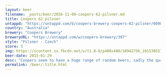 ```yaml
---
layout: beer
filename: _posts/beer/2016-11-09-coopers-62-pilsner.md
title: Coopers 62 pilsner
untappd: "https://untappd.com/b/coopers-brewery-coopers-62-pilsner/6098"
country: "Australia"
brewery: "Coopers Brewery"
breweryURL: "https://untappd.com/w/coopers-brewery/397"
style: "Pilsner - Czech"
score: 5
img: https://scontent.xx.fbcdn.net/v/t1.0-0/p480x480/10942756_10153055770968745_4182424304505127141_n.jpg?oh=5fd09b564074adb9ead3e02021b39687&oe=5918050B
beer-date: 2015-01-29
desc: "Coopers seem to have a huge range of random beers, sadly the quality varies quite a bit"
permalink: /beer/:title.html
---
```


